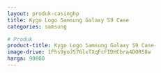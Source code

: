 ```yaml
---
layout: produk-casinghp
title: Kygo Logo Samsung Galaxy S9 Case
categories: samsung

# Produk
product-title: Kygo Logo Samsung Galaxy S9 Case
image-drive: 1Fhs9yoJS76lxTXqFcFIDHCbra4DORS8w
harga: 90000
---
```

